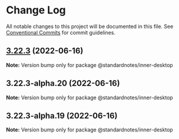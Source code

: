 # Change Log

All notable changes to this project will be documented in this file.
See [Conventional Commits](https://conventionalcommits.org) for commit guidelines.

## [3.22.3](https://github.com/standardnotes/app/compare/@standardnotes/inner-desktop@3.22.3-alpha.20...@standardnotes/inner-desktop@3.22.3) (2022-06-16)

**Note:** Version bump only for package @standardnotes/inner-desktop

## 3.22.3-alpha.20 (2022-06-16)

**Note:** Version bump only for package @standardnotes/inner-desktop

## 3.22.3-alpha.19 (2022-06-16)

**Note:** Version bump only for package @standardnotes/inner-desktop
